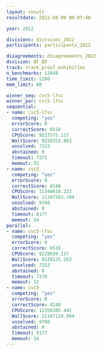 ```yaml
---
layout: result
resultdate: 2022-08-09 00:07:40

year: 2022

divisions: divisions_2022
participants: participants_2022

disagreements: disagreements_2022
division: QF_BV
track: track_proof_exhibition
n_benchmarks: 13848
time_limit: 1200
mem_limit: 60

winner_seq: cvc5-lfsc
winner_par: cvc5-lfsc
sequential:
- name: cvc5-lfsc
  competing: "yes"
  errorScore: 0
  correctScore: 6516
  CPUScore: 9227575.117
  WallScore: 9228353.093
  unsolved: 7332
  abstained: 0
  timeout: 7271
  memout: 52
- name: cvc5
  competing: "yes"
  errorScore: 0
  correctScore: 4140
  CPUScore: 11348618.222
  WallScore: 11347583.394
  unsolved: 9708
  abstained: 0
  timeout: 9177
  memout: 54
parallel:
- name: cvc5-lfsc
  competing: "yes"
  errorScore: 0
  correctScore: 6516
  CPUScore: 9228659.117
  WallScore: 9228125.263
  unsolved: 7332
  abstained: 0
  timeout: 7270
  memout: 52
- name: cvc5
  competing: "yes"
  errorScore: 0
  correctScore: 4140
  CPUScore: 11350385.442
  WallScore: 11347119.994
  unsolved: 9708
  abstained: 0
  timeout: 9177
  memout: 54
---
```

